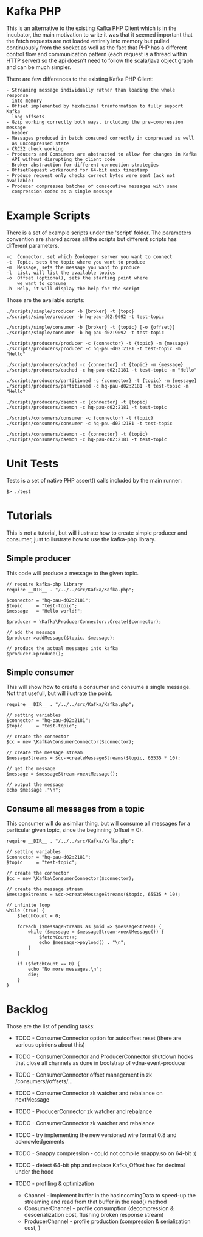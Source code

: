 Kafka PHP
=========

This is an alternative to the existing Kafka PHP Client which is in the 
incubator, the main motivation to write it was that it seemed important
that the fetch requests are not loaded entirely into memory but pulled 
continuously from the socket as well as the fact that PHP has a different 
control flow and communication pattern (each request is a thread within 
HTTP server) so the api doesn't need to follow the scala/java object graph 
and can be much simpler.
 
There are few differences to the existing Kafka PHP Client:
     
    - Streaming message individually rather than loading the whole response 
      into memory
    - Offset implemented by hexdecimal tranformation to fully support Kafka 
      long offsets
    - Gzip working correctly both ways, including the pre-compression message 
      header
    - Messages produced in batch consumed correctly in compressed as well 
      as uncompressed state
    - CRC32 check working
    - Producers and Consumers are abstracted to allow for changes in Kafka 
      API without disrupting the client code
    - Broker abstraction for different connection strategies
    - OffsetRequest workaround for 64-bit unix timestamp
    - Produce request only checks correct bytes were sent (ack not available)
    - Producer compresses batches of consecutive messages with same 
      compression codec as a single message


Example Scripts
===============

There is a set of example scripts under the 'script' folder. The
parameters convention are shared across all the scripts but different
scripts has different parameters.

    -c  Connector, set which Zookeeper server you want to connect
    -t  Topic, sets the topic where you want to produce
    -m  Message, sets the message you want to produce
    -l  List, will list the available topics
    -o  Offset (optional), sets the starting point where
        we want to consume
    -h  Help, it will display the help for the script

Those are the available scripts:

    ./scripts/simple/producer -b {broker} -t {topc}
    ./scripts/simple/producer -b hq-pau-d02:9092 -t test-topic

    ./scripts/simple/consumer -b {broker} -t {topic} [-o {offset}]
    ./scripts/simple/consumer -b hq-pau-d02:9092 -t test-topic

    ./scripts/producers/producer -c {connector} -t {topic} -m {message}
    ./scripts/producers/producer -c hq-pau-d02:2181 -t test-topic -m "Hello"

    ./scripts/producers/cached -c {connector} -t {topic} -m {message}
    ./scripts/producers/cached -c hq-pau-d02:2181 -t test-topic -m "Hello"

    ./scripts/producers/partitioned -c {connector} -t {topic} -m {message}
    ./scripts/producers/partitioned -c hq-pau-d02:2181 -t test-topic -m "Hello"

    ./scripts/producers/daemon -c {connector} -t {topic}
    ./scripts/producers/daemon -c hq-pau-d02:2181 -t test-topic

    ./scripts/consumers/consumer -c {connector} -t {topic} 
    ./scripts/consumers/consumer -c hq-pau-d02:2181 -t test-topic 

    ./scripts/consumers/daemon -c {connector} -t {topic}
    ./scripts/consumers/daemon -c hq-pau-d02:2181 -t test-topic


Unit Tests
==========

Tests is a set of native PHP assert() calls included by the main runner:

    $> ./test


Tutorials
=========

This is not a tutorial, but will ilustrate how to create simple producer
and consumer, just to ilustrate how to use the kafka-php library.

Simple producer
---------------

This code will produce a message to the given topic.

    // require kafka-php library
    require __DIR__ . "/../../src/Kafka/Kafka.php";
    
    $connector = "hq-pau-d02:2181";
    $topic     = "test-topic";
    $message   = "Hello world!";
    
    $producer = \Kafka\ProducerConnector::Create($connector);
    
    // add the message
    $producer->addMessage($topic, $message);
    
    // produce the actual messages into kafka
    $producer->produce();


Simple consumer 
---------------

This will show how to create a consumer and consume a single message.
Not that usefull, but will ilustrate the point.

    require __DIR__ . "/../../src/Kafka/Kafka.php";
    
    // setting variables
    $connector = "hq-pau-d02:2181";
    $topic     = "test-topic";
    
    // create the connector
    $cc = new \Kafka\ConsumerConnector($connector);
    
    // create the message stream
    $messageStreams = $cc->createMessageStreams($topic, 65535 * 10);
    
    // get the message
    $message = $messageStream->nextMessage();
    
    // output the message
    echo $message ."\n";
    

Consume all messages from a topic 
---------------------------------

This consumer will do a similar thing, but will consume all messages
for a particular given topic, since the beginning (offset = 0).

    require __DIR__ . "/../../src/Kafka/Kafka.php";
    
    // setting variables
    $connector = "hq-pau-d02:2181";
    $topic     = "test-topic";
    
    // create the connector
    $cc = new \Kafka\ConsumerConnector($connector);
    
    // create the message stream
    $messageStreams = $cc->createMessageStreams($topic, 65535 * 10);
    
    // infinite loop
    while (true) {
        $fetchCount = 0;
    
        foreach ($messageStreams as $mid => $messageStream) {
            while ($message = $messageStream->nextMessage()) {
                $fetchCount++;
                echo $message->payload() . "\n";
            }
        }
    
        if ($fetchCount == 0) {
            echo "No more messages.\n";
            die;
        }
    }


Backlog
=======

Those are the list of pending tasks:

 * TODO - ConsumerConnector option for autooffset.reset (there are various opinions about this)
 * TODO - ConsumerConnector and ProducerConnector shutdown hooks that close all channels as done in bootstrap of vdna-event-producer
 * TODO - ConsumerConnector offset management in zk /consumers/<groupid>/offsets/...
 * TODO - ConsumerConnector zk watcher and rebalance on nextMessage
 * TODO - ProducerConnector zk watcher and rebalance
 * TODO - ConsumerConnector zk watcher and rebalance
 * TODO - try implementing the new versioned wire format 0.8 and acknowledgements
 * TODO - Snappy compression - could not compile snappy.so on 64-bit :(
 * TODO - detect 64-bit php and replace Kafka_Offset hex for decimal under the hood
 
 * TODO - profiling & optimization
    - Channel - implement buffer in the hasIncomingData to speed-up the streaming and read from that buffer in the read() method
    - ConsumerChannel - profile consumption (decompression & descerialization cost, flushing broken response stream)
    - ProducerChannel - profile production (compression & serialization cost, )
